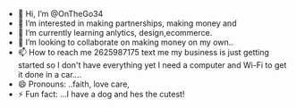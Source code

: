 - 👋 Hi, I’m @OnTheGo34
- 👀 I’m interested in making partnerships, making money and 
- 🌱 I’m currently learning anlytics, design,ecommerce.
- 💞️ I’m looking to collaborate on making money on my own..
- 📫 How to reach me 2625987175 text me my business is just getting started so I don't have everything yet I need a computer and Wi-Fi to get it done in a car....
- 😄 Pronouns: ..faith, love care,
- ⚡ Fun fact: ...I have a dog and hes the cutest!

<!---
OnTheGo34/OnTheGo34 is a ✨ special ✨ repository because its `README.md` (this file) appears on your GitHub profile.
You can click the Preview link to take a look at your changes.
--->
